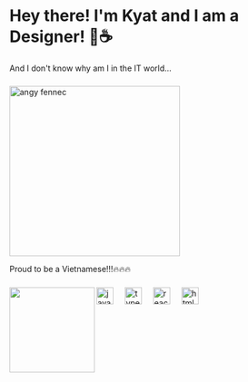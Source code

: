 <h1 align="left">Hey there! I'm Kyat and I am a Designer! 🦊☕</h1>
<p align="left">And I don't know why am I in the IT world...</p>

###

<div align="left">
  <img src="https://i.imgur.com/k1Wb5Qe.gif" height="300" alt="angy fennec"  />
</div>

<p align="left">Proud to be a Vietnamese!!!🔥🔥🔥</p>

###

<img align="left" height="150" src="https://i.pinimg.com/originals/ff/e3/42/ffe342b22c7d8f83dd3a6177dff9c751.gif"  />

###

<div align="left">
  <img src="https://cdn.jsdelivr.net/gh/devicons/devicon@latest/icons/photoshop/photoshop-original.svg" height="30" alt="javascript logo"  />
  <img width="12" />
  <img src="https://cdn.jsdelivr.net/gh/devicons/devicon@latest/icons/illustrator/illustrator-plain.svg" height="30" alt="typescript logo"  />
  <img width="12" />
  <img src="https://cdn.jsdelivr.net/gh/devicons/devicon@latest/icons/blender/blender-original.svg" height="30" alt="react logo"  />
  <img width="12" />
  <img src="https://cdn.jsdelivr.net/gh/devicons/devicon/icons/html5/html5-original.svg" height="30" alt="html5 logo"  />
  <img width="12" />
</div>

###



<br clear="both">



###
